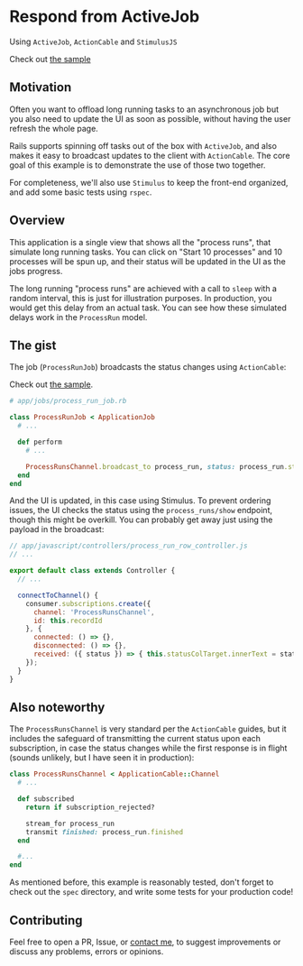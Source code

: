 # Respond from ActiveJob

Using `ActiveJob`, `ActionCable` and `StimulusJS`

Check out [the sample](https://rails-respond-from-active-job.herokuapp.com)

## Motivation

Often you want to offload long running tasks to an asynchronous job but you also need to update the UI as soon as possible, without having the user refresh the whole page.

Rails supports spinning off tasks out of the box with `ActiveJob`, and also makes it easy to broadcast updates to the client with `ActionCable`. The core goal of this example is to demonstrate the use of those two together.

For completeness, we'll also use `Stimulus` to keep the front-end organized, and add some basic tests using `rspec`.

## Overview

This application is a single view that shows all the "process runs", that simulate long running tasks. You can click on "Start 10 processes" and 10 processes will be spun up, and their status will be updated in the UI as the jobs progress.

The long running "process runs" are achieved with a call to `sleep` with a random interval, this is just for illustration purposes. In production, you would get this delay from an actual task. You can see how these simulated delays work in the `ProcessRun` model.

## The gist

The job (`ProcessRunJob`) broadcasts the status changes using `ActionCable`:

Check out [the sample](https://rails-respond-from-active-job.herokuapp.com).

```ruby
# app/jobs/process_run_job.rb

class ProcessRunJob < ApplicationJob
  # ...

  def perform
    # ...

    ProcessRunsChannel.broadcast_to process_run, status: process_run.status
  end
end
```

And the UI is updated, in this case using Stimulus. To prevent ordering issues, the UI checks the status using the `process_runs/show` endpoint, though this might be overkill. You can probably get away just using the payload in the broadcast:

```javascript
// app/javascript/controllers/process_run_row_controller.js
// ...

export default class extends Controller {
  // ...

  connectToChannel() {
    consumer.subscriptions.create({
      channel: 'ProcessRunsChannel',
      id: this.recordId
    }, {
      connected: () => {},
      disconnected: () => {},
      received: ({ status }) => { this.statusColTarget.innerText = status }
    });
  }
}
```

## Also noteworthy

The `ProcessRunsChannel` is very standard per the `ActionCable` guides, but it includes the safeguard of transmitting the current status upon each subscription, in case the status changes while the first response is in flight (sounds unlikely, but I have seen it in production):

```ruby
class ProcessRunsChannel < ApplicationCable::Channel
  # ...

  def subscribed
    return if subscription_rejected?

    stream_for process_run
    transmit finished: process_run.finished
  end

  #...
end
```

As mentioned before, this example is reasonably tested, don't forget to check out the `spec` directory, and write some tests for your production code!

## Contributing

Feel free to open a PR, Issue, or [contact me](https://perezperret.com), to suggest improvements or discuss any problems, errors or opinions.
